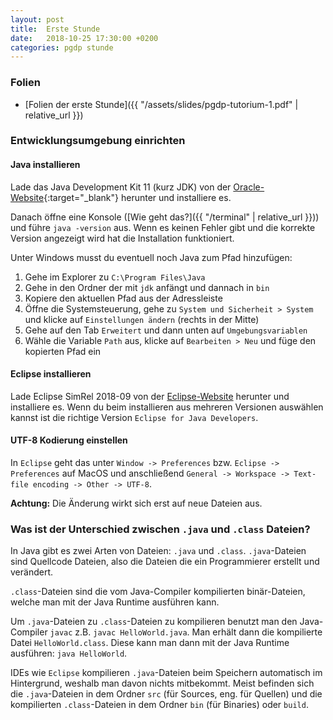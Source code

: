 ```yaml
---
layout: post
title:  Erste Stunde
date:   2018-10-25 17:30:00 +0200
categories: pgdp stunde
---
```

### Folien
 - [Folien der erste Stunde]({{ "/assets/slides/pgdp-tutorium-1.pdf" | relative_url }})

### Entwicklungsumgebung einrichten
#### Java installieren
Lade das Java Development Kit 11 (kurz JDK) von der
[Oracle-Website](https://www.oracle.com/technetwork/java/javase/downloads/jdk11-downloads-5066655.html){:target="_blank"}
herunter und installiere es.

Danach öffne eine Konsole ([Wie geht das?]({{ "/terminal" | relative_url }}))
und führe `java -version` aus. Wenn es keinen Fehler gibt und die korrekte Version angezeigt wird
hat die Installation funktioniert.

Unter Windows musst du eventuell noch Java zum Pfad hinzufügen:
1. Gehe im Explorer zu `C:\Program Files\Java`
2. Gehe in den Ordner der mit `jdk` anfängt und dannach in `bin`
3. Kopiere den aktuellen Pfad aus der Adressleiste
4. Öffne die Systemsteuerung, gehe zu `System und Sicherheit > System` und klicke auf `Einstellungen ändern` (rechts in der Mitte)
5. Gehe auf den Tab `Erweitert` und dann unten auf `Umgebungsvariablen`
6. Wähle die Variable `Path` aus, klicke auf `Bearbeiten > Neu` und füge den kopierten Pfad ein

#### Eclipse installieren
Lade Eclipse SimRel 2018-09 von der [Eclipse-Website](https://www.eclipse.org/downloads/) herunter und installiere es.
Wenn du beim installieren aus mehreren Versionen auswählen kannst ist die richtige Version `Eclipse for Java Developers`.

#### UTF-8 Kodierung einstellen
In `Eclipse` geht das unter `Window -> Preferences` bzw. `Eclipse -> Preferences` auf MacOS
und anschließend `General -> Workspace -> Text-file encoding -> Other -> UTF-8`.

**Achtung:** Die Änderung wirkt sich erst auf neue Dateien aus.

### Was ist der Unterschied zwischen `.java` und `.class` Dateien?
In Java gibt es zwei Arten von Dateien: `.java` und `.class`. `.java`-Dateien sind Quellcode Dateien,
also die Dateien die ein Programmierer erstellt und verändert.

`.class`-Dateien sind die vom Java-Compiler kompilierten binär-Dateien, welche man mit der Java Runtime ausführen kann.

Um `.java`-Dateien zu `.class`-Dateien zu kompilieren benutzt man den Java-Compiler `javac` z.B. `javac HelloWorld.java`.
Man erhält dann die kompilierte Datei `HelloWorld.class`. Diese kann man dann mit der Java Runtime ausführen: `java HelloWorld`.

IDEs wie `Eclipse` kompilieren `.java`-Dateien beim Speichern automatisch im Hintergrund, weshalb man davon
nichts mitbekommt. Meist befinden sich die `.java`-Dateien in dem Ordner `src` (für Sources, eng. für Quellen)
und die kompilierten `.class`-Dateien in dem Ordner `bin` (für Binaries) oder `build`.

